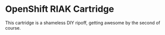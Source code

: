 # OpenShift RIAK Cartridge
This cartridge is a shameless DIY ripoff, getting awesome by the second of
course.
